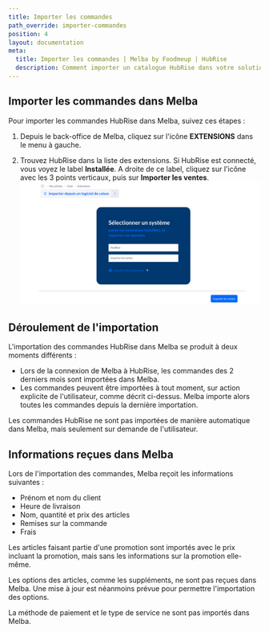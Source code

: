 ```yaml
---
title: Importer les commandes
path_override: importer-commandes
position: 4
layout: documentation
meta:
  title: Importer les commandes | Melba by Foodmeup | HubRise
  description: Comment importer un catalogue HubRise dans votre solution de gestion Melba, et détail des informations reçues dans Melba lors de l'importation des commandes HubRise.
---
```


## Importer les commandes dans Melba

Pour importer les commandes HubRise dans Melba, suivez ces étapes :

1. Depuis le back-office de Melba, cliquez sur l'icône **EXTENSIONS** dans le menu à gauche.

1. Trouvez HubRise dans la liste des extensions. Si HubRise est connecté, vous voyez le label **Installée**. A droite de ce label, cliquez sur l'icône avec les 3 points verticaux, puis sur **Importer les ventes**.
   ![Paramètres import](./images/006-order-import-settings.png)

## Déroulement de l'importation

L'importation des commandes HubRise dans Melba se produit à deux moments différents :

- Lors de la connexion de Melba à HubRise, les commandes des 2 derniers mois sont importées dans Melba.
- Les commandes peuvent être importées à tout moment, sur action explicite de l'utilisateur, comme décrit ci-dessus. Melba importe alors toutes les commandes depuis la dernière importation.

Les commandes HubRise ne sont pas importées de manière automatique dans Melba, mais seulement sur demande de l'utilisateur.

## Informations reçues dans Melba

Lors de l'importation des commandes, Melba reçoit les informations suivantes :

- Prénom et nom du client
- Heure de livraison
- Nom, quantité et prix des articles
- Remises sur la commande
- Frais

Les articles faisant partie d'une promotion sont importés avec le prix incluant la promotion, mais sans les informations sur la promotion elle-même.

Les options des articles, comme les suppléments, ne sont pas reçues dans Melba. Une mise à jour est néanmoins prévue pour permettre l'importation des options.

La méthode de paiement et le type de service ne sont pas importés dans Melba.
